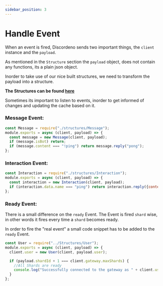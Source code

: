 ```yaml
---
sidebar_position: 3
---
```


# Handle Event

When an event is fired, Discordeno sends two important things, the `client` instance and the `payload`.

As mentioned in the `Structure` section the `payload` object, does not contain any functions, its a plain json object.

Inorder to take use of our nice built structures, we need to transform the payload into a structure.

**The Structures can be found [here](https://github.com/discordeno/discordeno/tree/main/template/nodejs/Structures)**

Sometimes its important to listen to events, inorder to get informed of changes and updating the cache based on it.

### Message Event:

```js
const Message = require("./structures/Message");
module.exports = async (client, payload) => {
  const message = new Message(client, payload);
  if (message.isBot) return;
  if (message.content === "!ping") return message.reply("pong");
};
```

### Interaction Event:
```js
const Interaction = require("./structures/Interaction");
module.exports = async (client, payload) => {
  const interaction = new Interaction(client, payload);
  if (interaction.data.name === "ping") return interaction.reply({content: "pong"});
};
```

### Ready Event:

There is a small difference on the `ready` Event. The Event is fired `shard` wise, in other words it fires every time a
`shard` becomes ready.

In order to fire the "real event" a small code snippet has to be added to the `ready` Event.

```js
const User = require("../Structures/User");
module.exports = async (client, payload) => {
  client.user = new User(client, payload.user);

  if (payload.shardId + 1 === client.gateway.maxShards) {
    //All Shards are ready
    console.log("Successfully connected to the gateway as " + client.user.tag);
  }
};
```
